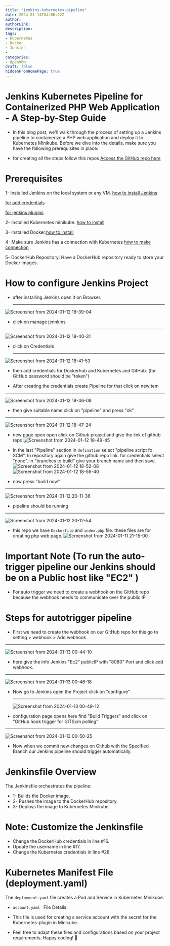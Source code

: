 ```yaml
---
title: "jenkins-kubernetes-pipeline"
date: 2024-01-14T04:06:22Z
author:
authorLink:
description:
tags:
- Kubernetes
- Docker
- Jenkins
- 
categories:
- OpenVPN
draft: false
hiddenFromHomePage: true
---
```


# Jenkins Kubernetes Pipeline for Containerized PHP Web Application - A Step-by-Step Guide

* In this blog post, we'll walk through the process of setting up a Jenkins pipeline to containerize a PHP web application and deploy it to Kubernetes Minikube. Before we dive into the details, make sure you have the following prerequisites in place:

* for creating all the steps follow this repos [Access the GitHub repo here](https://github.com/yahyagulshan/jenkins-kubernetes-pipeline)

# Prerequisites

1- Installed Jenkins on the local system or any VM. [how to install Jenkins](https://www.jenkins.io/doc/book/installing/)
     
[for add credentials](https://www.jenkins.io/doc/book/using/using-credentials/#:~:text=From%20the%20Jenkins%20home%20page,Add%20Credentials%20on%20the%20left.) 
     
[for jenkins plugins](https://www.jenkins.io/doc/book/managing/plugins/)

2- Installed Kubernetes minikube. [how to install](https://kubernetes.io/docs/setup/)

3- Installed Docker.[how to install](https://docs.docker.com/engine/install/)

4- Make sure Jenkins has a connection with Kubernetes  [how to make connection](https://medium.com/@devayanthakur/minikube-configure-jenkins-kubernetes-plugin-25eb804d0dec)

5- DockerHub Repository:
Have a DockerHub repository ready to store your Docker images.

# How to configure Jenkins Project

* after installing Jenkins open it on Browser.

   ---
 ![Screenshot from 2024-01-12 18-39-04](https://github.com/yahyagulshan/jenkins-kubernetes-pipeline/assets/59036269/9e68ad15-43a1-443e-bae9-407e5d03b8f7)

* click on manage jennkins

  ---
![Screenshot from 2024-01-12 18-40-31](https://github.com/yahyagulshan/jenkins-kubernetes-pipeline/assets/59036269/9da07e5e-6d19-423d-9e79-ad16ccc5f9d4)

* click on  Credentials

  ---
 ![Screenshot from 2024-01-12 18-41-53](https://github.com/yahyagulshan/jenkins-kubernetes-pipeline/assets/59036269/c97d975c-f2be-4cac-8bab-f1aa2c755308)

* then add credentials for Dockerhub and Kubernetes and GitHub. (for GitHub password should be "token")

* After creating the credentials create Pipeline for that click on newItem

---
 ![Screenshot from 2024-01-12 18-46-08](https://github.com/yahyagulshan/jenkins-kubernetes-pipeline/assets/59036269/ed35b900-1c74-42dc-b5ca-22e426aeb537)

* then give suitable name click on "pipeline" and press "ok"

---
 ![Screenshot from 2024-01-12 18-47-24](https://github.com/yahyagulshan/jenkins-kubernetes-pipeline/assets/59036269/1372fcae-3936-48d3-ab24-093606de9cb6)

* new page open open click on Github project and give the link of github repo ![Screenshot from 2024-01-12 18-49-45](https://github.com/yahyagulshan/jenkins-kubernetes-pipeline/assets/59036269/3a159ae1-cb14-41b9-ad2f-52e16a490059)

* In the last "Pipeline" section in `defination` select "pipeline script fo SCM". In repository again give the github repo link. for credentials select "none". in "branches to build" give your branch name and then save.
![Screenshot from 2024-01-12 18-52-08](https://github.com/yahyagulshan/jenkins-kubernetes-pipeline/assets/59036269/102837de-a251-45a7-bb37-ab510899e10d)![Screenshot from 2024-01-12 18-56-40](https://github.com/yahyagulshan/jenkins-kubernetes-pipeline/assets/59036269/f24dbd03-7f3e-4cda-8987-b56351a2fa5d)

* now press "build now"

---
![Screenshot from 2024-01-12 20-11-36](https://github.com/yahyagulshan/jenkins-kubernetes-pipeline/assets/59036269/d6780edf-9ffb-4664-9484-59f8899ab2a9)

* pipeline should be running

---
![Screenshot from 2024-01-12 20-12-54](https://github.com/yahyagulshan/jenkins-kubernetes-pipeline/assets/59036269/ce50cbd9-3af6-4144-8d93-c380941f0f8e)

 * this repo we have `Dockerfile` and `index.php` file. these files are for creating php web page.
![Screenshot from 2024-01-11 21-15-00](https://github.com/yahyagulshan/jenkins-kubernetes-pipeline/assets/59036269/fb7ab2cc-ca83-40a7-8e4b-af814cfc8937)

# Important Note (To run the auto-trigger pipeline our Jenkins should be on a Public host like "EC2" )
* For auto trigger we need to create a webhook on the GitHub repo because the webhook needs to communicate over the public IP.

# Steps for autotrigger pipeline
* First we need to create the webhook on our GitHub repo for this go to setting > webhook > Add webhook 

---
![Screenshot from 2024-01-13 00-44-10](https://github.com/yahyagulshan/jenkins-kubernetes-pipeline/assets/59036269/abf5cd71-27d5-4904-adfa-60fcd602ac6e)

* here give the info Jenkins "Ec2" publicIP with "8080" Port and click add webhook.

---
  ![Screenshot from 2024-01-13 00-46-18](https://github.com/yahyagulshan/jenkins-kubernetes-pipeline/assets/59036269/434e680b-cb46-4cd0-97a2-9bf93dbd543b)

* Now go to Jenkins open the Project click on "configure"

  ---
  ![Screenshot from 2024-01-13 00-49-12](https://github.com/yahyagulshan/jenkins-kubernetes-pipeline/assets/59036269/bdbc72d0-c0e3-4d6c-9a04-cfacd666569a)

* configuration page opens here find "Build Triggers" and click on "GitHub hook trigger for GITScm polling"

 ---
 ![Screenshot from 2024-01-13 00-50-25](https://github.com/yahyagulshan/jenkins-kubernetes-pipeline/assets/59036269/d0a1ca88-66d0-4710-a3dc-3cb6d3fc2158)

 * Now when we commit new changes on Github with the Specified Branch our Jenkins pipeline should trigger automatically.

# Jenkinsfile Overview

The Jenkinsfile orchestrates the pipeline:

* 1- Builds the Docker image.
* 2- Pushes the image to the DockerHub repository.
* 3- Deploys the image to Kubernetes Minikube.

# Note: Customize the Jenkinsfile

* Change the DockerHub credentials in line #16.
* Update the username in line #17.
* Change the Kubernetes credentials in line #28.

# Kubernetes Manifest File (deployment.yaml)

The `deployment.yaml` file creates a Pod and Service in Kubernetes Minikube.

* `account.yaml ` File Details: 

* This file is used for creating a service account with the secret for the Kubernetes-plugin in Minikube.

* Feel free to adapt these files and configurations based on your project requirements. Happy coding! 🚀

